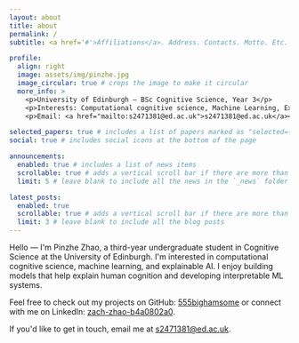 ```yaml
---
layout: about
title: about
permalink: /
subtitle: <a href='#'>Affiliations</a>. Address. Contacts. Motto. Etc.

profile:
  align: right
  image: assets/img/pinzhe.jpg
  image_circular: true # crops the image to make it circular
  more_info: >
    <p>University of Edinburgh — BSc Cognitive Science, Year 3</p>
    <p>Interests: Computational cognitive science, Machine Learning, Explainable AI</p>
    <p>Email: <a href="mailto:s2471381@ed.ac.uk">s2471381@ed.ac.uk</a></p>

selected_papers: true # includes a list of papers marked as "selected={true}"
social: true # includes social icons at the bottom of the page

announcements:
  enabled: true # includes a list of news items
  scrollable: true # adds a vertical scroll bar if there are more than 3 news items
  limit: 5 # leave blank to include all the news in the `_news` folder

latest_posts:
  enabled: true
  scrollable: true # adds a vertical scroll bar if there are more than 3 new posts items
  limit: 3 # leave blank to include all the blog posts
---
```


Hello — I'm Pinzhe Zhao, a third-year undergraduate student in Cognitive Science at the University of Edinburgh. I'm interested in computational cognitive science, machine learning, and explainable AI. I enjoy building models that help explain human cognition and developing interpretable ML systems.

Feel free to check out my projects on GitHub: [555bighamsome](https://github.com/555bighamsome) or connect with me on LinkedIn: [zach-zhao-b4a0802a0](https://www.linkedin.com/in/zach-zhao-b4a0802a0/).

If you'd like to get in touch, email me at <a href="mailto:s2471381@ed.ac.uk">s2471381@ed.ac.uk</a>.
